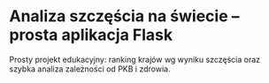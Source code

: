 
# Analiza szczęścia na świecie – prosta aplikacja Flask

Prosty projekt edukacyjny: ranking krajów wg wyniku szczęścia oraz szybka analiza zależności od PKB i zdrowia.

